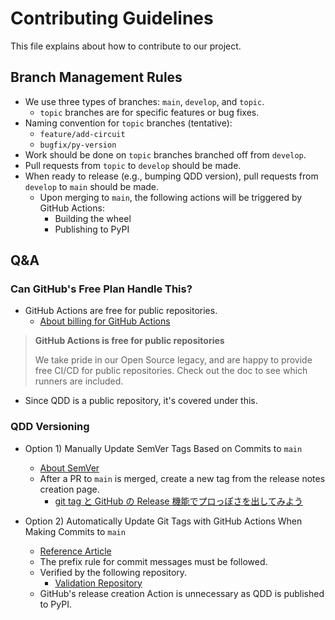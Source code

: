 # Contributing Guidelines

This file explains about how to contribute to our project.

## Branch Management Rules

- We use three types of branches: `main`, `develop`, and `topic`.
  - `topic` branches are for specific features or bug fixes.
- Naming convention for `topic` branches (tentative):
  - `feature/add-circuit`
  - `bugfix/py-version`
- Work should be done on `topic` branches branched off from `develop`.
- Pull requests from `topic` to `develop` should be made.
- When ready to release (e.g., bumping QDD version), pull requests from `develop` to `main` should be made.
  - Upon merging to `main`, the following actions will be triggered by GitHub Actions:
    - Building the wheel
    - Publishing to PyPI

## Q&A

### Can GitHub's Free Plan Handle This?

- GitHub Actions are free for public repositories.
  - [About billing for GitHub Actions](https://docs.github.com/en/billing/managing-billing-for-github-actions/about-billing-for-github-actions)

> **GitHub Actions is free for public repositories**
>
> We take pride in our Open Source legacy, and are happy to provide free CI/CD for public repositories. Check out the doc to see which runners are included.
>
- Since QDD is a public repository, it's covered under this.

### QDD Versioning

- Option 1) Manually Update SemVer Tags Based on Commits to `main`
  - [About SemVer](https://qiita.com/usamik26/items/c8911219b610101e69a9)
  - After a PR to `main` is merged, create a new tag from the release notes creation page.
    - [git tag と GitHub の Release 機能でプロっぽさを出してみよう](https://qiita.com/tommy_aka_jps/items/5b39e4b27364c759aa53#%E3%81%A1%E3%81%AA%E3%81%BF%E3%81%AB)

- Option 2) Automatically Update Git Tags with GitHub Actions When Making Commits to `main`
  - [Reference Article](https://dev.classmethod.jp/articles/howto-use-github-tag/)
  - The prefix rule for commit messages must be followed.
  - Verified by the following repository.
    - [Validation Repository](https://github.com/NT-marlowe/branch-management-test/tree/main)
  - GitHub's release creation Action is unnecessary as QDD is published to PyPI.
